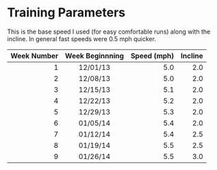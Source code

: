 Training Parameters
===================

This is the base speed I used (for easy comfortable runs) along
with the incline. In general fast speeds were 0.5 mph quicker.


| Week Number | Week Beginnning | Speed (mph)  | Incline  |
|------------:|:---------------:|-------------:|---------:|
| 1           | 12/01/13        | 5.0          | 2.0      |
| 2           | 12/08/13        | 5.0          | 2.0      |
| 3           | 12/15/13        | 5.1          | 2.0      |
| 4           | 12/22/13        | 5.2          | 2.0      |
| 5           | 12/29/13        | 5.3          | 2.0      |
| 6           | 01/05/14        | 5.4          | 2.0      |
| 7           | 01/12/14        | 5.4          | 2.5      |
| 8           | 01/19/14        | 5.5          | 2.5      |
| 9           | 01/26/14        | 5.5          | 3.0      |
